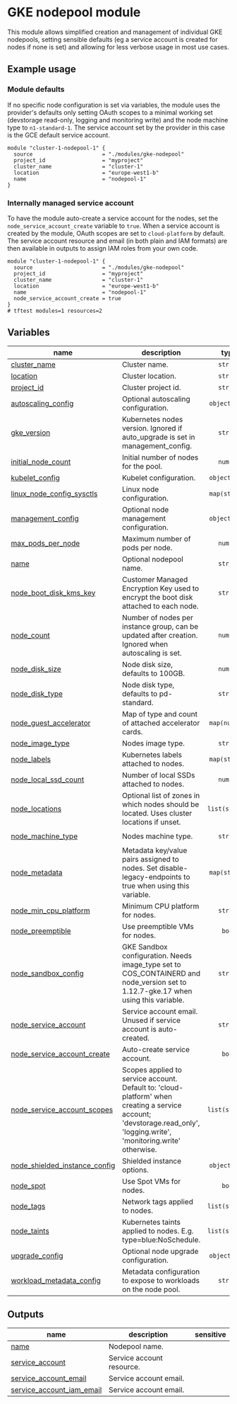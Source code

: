 # GKE nodepool module

This module allows simplified creation and management of individual GKE nodepools, setting sensible defaults (eg a service account is created for nodes if none is set) and allowing for less verbose usage in most use cases.

## Example usage

### Module defaults

If no specific node configuration is set via variables, the module uses the provider's defaults only setting OAuth scopes to a minimal working set (devstorage read-only, logging and monitoring write) and the node machine type to `n1-standard-1`. The service account set by the provider in this case is the GCE default service account.

```hcl
module "cluster-1-nodepool-1" {
  source                      = "./modules/gke-nodepool"
  project_id                  = "myproject"
  cluster_name                = "cluster-1"
  location                    = "europe-west1-b"
  name                        = "nodepool-1"
}
```

### Internally managed service account

To have the module auto-create a service account for the nodes, set the `node_service_account_create` variable to `true`. When a service account is created by the module, OAuth scopes are set to `cloud-platform` by default. The service account resource and email (in both plain and IAM formats) are then available in outputs to assign IAM roles from your own code.

```hcl
module "cluster-1-nodepool-1" {
  source                      = "./modules/gke-nodepool"
  project_id                  = "myproject"
  cluster_name                = "cluster-1"
  location                    = "europe-west1-b"
  name                        = "nodepool-1"
  node_service_account_create = true
}
# tftest modules=1 resources=2
```
<!-- BEGIN TFDOC -->

## Variables

| name | description | type | required | default |
|---|---|:---:|:---:|:---:|
| [cluster_name](variables.tf#L26) | Cluster name. | <code>string</code> | ✓ |  |
| [location](variables.tf#L59) | Cluster location. | <code>string</code> | ✓ |  |
| [project_id](variables.tf#L216) | Cluster project id. | <code>string</code> | ✓ |  |
| [autoscaling_config](variables.tf#L17) | Optional autoscaling configuration. | <code title="object&#40;&#123;&#10;  min_node_count &#61; number&#10;  max_node_count &#61; number&#10;&#125;&#41;">object&#40;&#123;&#8230;&#125;&#41;</code> |  | <code>null</code> |
| [gke_version](variables.tf#L31) | Kubernetes nodes version. Ignored if auto_upgrade is set in management_config. | <code>string</code> |  | <code>null</code> |
| [initial_node_count](variables.tf#L37) | Initial number of nodes for the pool. | <code>number</code> |  | <code>1</code> |
| [kubelet_config](variables.tf#L43) | Kubelet configuration. | <code title="object&#40;&#123;&#10;  cpu_cfs_quota        &#61; string&#10;  cpu_cfs_quota_period &#61; string&#10;  cpu_manager_policy   &#61; string&#10;&#125;&#41;">object&#40;&#123;&#8230;&#125;&#41;</code> |  | <code>null</code> |
| [linux_node_config_sysctls](variables.tf#L53) | Linux node configuration. | <code>map&#40;string&#41;</code> |  | <code>null</code> |
| [management_config](variables.tf#L64) | Optional node management configuration. | <code title="object&#40;&#123;&#10;  auto_repair  &#61; bool&#10;  auto_upgrade &#61; bool&#10;&#125;&#41;">object&#40;&#123;&#8230;&#125;&#41;</code> |  | <code>null</code> |
| [max_pods_per_node](variables.tf#L73) | Maximum number of pods per node. | <code>number</code> |  | <code>null</code> |
| [name](variables.tf#L79) | Optional nodepool name. | <code>string</code> |  | <code>null</code> |
| [node_boot_disk_kms_key](variables.tf#L85) | Customer Managed Encryption Key used to encrypt the boot disk attached to each node. | <code>string</code> |  | <code>null</code> |
| [node_count](variables.tf#L91) | Number of nodes per instance group, can be updated after creation. Ignored when autoscaling is set. | <code>number</code> |  | <code>null</code> |
| [node_disk_size](variables.tf#L97) | Node disk size, defaults to 100GB. | <code>number</code> |  | <code>100</code> |
| [node_disk_type](variables.tf#L103) | Node disk type, defaults to pd-standard. | <code>string</code> |  | <code>&#34;pd-standard&#34;</code> |
| [node_guest_accelerator](variables.tf#L109) | Map of type and count of attached accelerator cards. | <code>map&#40;number&#41;</code> |  | <code>&#123;&#125;</code> |
| [node_image_type](variables.tf#L115) | Nodes image type. | <code>string</code> |  | <code>null</code> |
| [node_labels](variables.tf#L121) | Kubernetes labels attached to nodes. | <code>map&#40;string&#41;</code> |  | <code>&#123;&#125;</code> |
| [node_local_ssd_count](variables.tf#L127) | Number of local SSDs attached to nodes. | <code>number</code> |  | <code>0</code> |
| [node_locations](variables.tf#L132) | Optional list of zones in which nodes should be located. Uses cluster locations if unset. | <code>list&#40;string&#41;</code> |  | <code>null</code> |
| [node_machine_type](variables.tf#L138) | Nodes machine type. | <code>string</code> |  | <code>&#34;n1-standard-1&#34;</code> |
| [node_metadata](variables.tf#L144) | Metadata key/value pairs assigned to nodes. Set disable-legacy-endpoints to true when using this variable. | <code>map&#40;string&#41;</code> |  | <code>null</code> |
| [node_min_cpu_platform](variables.tf#L150) | Minimum CPU platform for nodes. | <code>string</code> |  | <code>null</code> |
| [node_preemptible](variables.tf#L156) | Use preemptible VMs for nodes. | <code>bool</code> |  | <code>null</code> |
| [node_sandbox_config](variables.tf#L162) | GKE Sandbox configuration. Needs image_type set to COS_CONTAINERD and node_version set to 1.12.7-gke.17 when using this variable. | <code>string</code> |  | <code>null</code> |
| [node_service_account](variables.tf#L168) | Service account email. Unused if service account is auto-created. | <code>string</code> |  | <code>null</code> |
| [node_service_account_create](variables.tf#L174) | Auto-create service account. | <code>bool</code> |  | <code>false</code> |
| [node_service_account_scopes](variables.tf#L182) | Scopes applied to service account. Default to: 'cloud-platform' when creating a service account; 'devstorage.read_only', 'logging.write', 'monitoring.write' otherwise. | <code>list&#40;string&#41;</code> |  | <code>&#91;&#93;</code> |
| [node_shielded_instance_config](variables.tf#L188) | Shielded instance options. | <code title="object&#40;&#123;&#10;  enable_secure_boot          &#61; bool&#10;  enable_integrity_monitoring &#61; bool&#10;&#125;&#41;">object&#40;&#123;&#8230;&#125;&#41;</code> |  | <code>null</code> |
| [node_spot](variables.tf#L197) | Use Spot VMs for nodes. | <code>bool</code> |  | <code>null</code> |
| [node_tags](variables.tf#L203) | Network tags applied to nodes. | <code>list&#40;string&#41;</code> |  | <code>null</code> |
| [node_taints](variables.tf#L209) | Kubernetes taints applied to nodes. E.g. type=blue:NoSchedule. | <code>list&#40;string&#41;</code> |  | <code>&#91;&#93;</code> |
| [upgrade_config](variables.tf#L221) | Optional node upgrade configuration. | <code title="object&#40;&#123;&#10;  max_surge       &#61; number&#10;  max_unavailable &#61; number&#10;&#125;&#41;">object&#40;&#123;&#8230;&#125;&#41;</code> |  | <code>null</code> |
| [workload_metadata_config](variables.tf#L230) | Metadata configuration to expose to workloads on the node pool. | <code>string</code> |  | <code>&#34;GKE_METADATA&#34;</code> |

## Outputs

| name | description | sensitive |
|---|---|:---:|
| [name](outputs.tf#L17) | Nodepool name. |  |
| [service_account](outputs.tf#L22) | Service account resource. |  |
| [service_account_email](outputs.tf#L31) | Service account email. |  |
| [service_account_iam_email](outputs.tf#L36) | Service account email. |  |

<!-- END TFDOC -->
